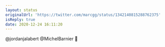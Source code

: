 ```yaml
---
layout: status
originalUrl: 'https://twitter.com/marcgg/status/1342140815288762375'
isReply: true
date: 2020-12-24 16:11:20
---
```


@jordanjalabert @MichelBarnier 🔮
